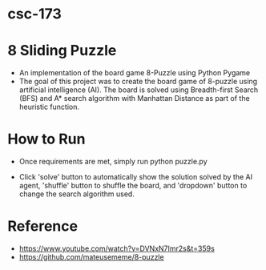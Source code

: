 # csc-173

# 8 Sliding Puzzle
- An implementation of the board game 8-Puzzle using Python Pygame
- The goal of this project was to create the board game of 8-puzzle using artificial intelligence (AI). The board is solved using Breadth-first Search (BFS) and A* search algorithm with Manhattan Distance as part of the heuristic function.

# How to Run
- Once requirements are met, simply run python puzzle.py

- Click 'solve' button to automatically show the solution solved by the AI agent, 'shuffle' button to shuffle the board, and 'dropdown' button to change the search algorithm used.

# Reference 
- https://www.youtube.com/watch?v=DVNxN7Imr2s&t=359s
- https://github.com/mateusememe/8-puzzle
